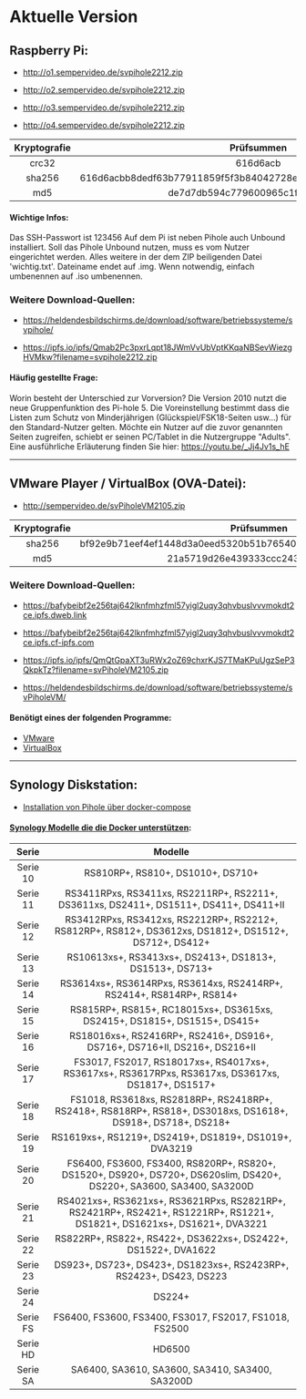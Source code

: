 # Aktuelle Version


## Raspberry Pi:
- http://o1.sempervideo.de/svpihole2212.zip

- http://o2.sempervideo.de/svpihole2212.zip

- http://o3.sempervideo.de/svpihole2212.zip

- http://o4.sempervideo.de/svpihole2212.zip

| Kryptografie | Prüfsummen                                                       |
|:------------:|:----------------------------------------------------------------:|
| crc32        | 616d6acb                                                         |
| sha256       | 616d6acbb8dedf63b77911859f5f3b84042728eec1da338f942c7a3eb22739ec |
| md5          | de7d7db594c779600965c1fda9ce8522                                 |

#### Wichtige Infos:
Das SSH-Passwort ist 123456
Auf dem Pi ist neben Pihole auch Unbound installiert. Soll das Pihole Unbound nutzen, muss es vom Nutzer eingerichtet werden. Alles weitere in der dem ZIP beiligenden Datei 'wichtig.txt'. Dateiname endet auf .img. Wenn notwendig, einfach umbenennen auf .iso umbenennen.

### Weitere Download-Quellen:
- https://heldendesbildschirms.de/download/software/betriebssysteme/svpihole/

- https://ipfs.io/ipfs/Qmab2Pc3pxrLqpt18JWmVvUbVptKKqaNBSevWiezgHVMkw?filename=svpihole2212.zip

#### Häufig gestellte Frage:
Worin besteht der Unterschied zur Vorversion?
Die Version 2010 nutzt die neue Gruppenfunktion des Pi-hole 5. Die Voreinstellung bestimmt dass die Listen zum Schutz von Minderjährigen (Glückspiel/FSK18-Seiten usw...) für den Standard-Nutzer gelten. Möchte ein Nutzer auf die zuvor genannten Seiten zugreifen, schiebt er seinen PC/Tablet in die Nutzergruppe "Adults". Eine ausführliche Erläuterung finden Sie hier: https://youtu.be/_Jj4Jv1s_hE

-----

## VMware Player / VirtualBox (OVA-Datei): 
-  http://sempervideo.de/svPiholeVM2105.zip

| Kryptografie | Prüfsummen                                                       |
|:------------:|:----------------------------------------------------------------:|
| sha256       | bf92e9b71eef4ef1448d3a0eed5320b51b76540a0ddd5885c200162228372f5c |
| md5          | 21a5719d26e439333ccc243182d2b0c2                                 |

### Weitere Download-Quellen:
- https://bafybeibf2e256taj642lknfmhzfml57yigl2uqy3qhvbuslvvvmokdt2ce.ipfs.dweb.link

- https://bafybeibf2e256taj642lknfmhzfml57yigl2uqy3qhvbuslvvvmokdt2ce.ipfs.cf-ipfs.com

- https://ipfs.io/ipfs/QmQtGpaXT3uRWx2oZ69chxrKJS7TMaKPuUgzSeP3QkpkTz?filename=svPiholeVM2105.zip

- https://heldendesbildschirms.de/download/software/betriebssysteme/svPiholeVM/

#### Benötigt eines der folgenden Programme:
- [VMware](https://www.vmware.com/de/products/workstation-player/workstation-player-evaluation.html)
- [VirtualBox](https://www.virtualbox.org/) 

-----

## Synology Diskstation:
-  [Installation von Pihole über docker-compose](https://www.youtube.com/watch?v=dZKDlfqXRuc)

#### [Synology Modelle die die Docker unterstützen](https://www.youtube.com/watch?v=2X1vrnZBpzc):
| Serie    | Modelle                                                                                                                   |
|:--------:|:-------------------------------------------------------------------------------------------------------------------------:|
| Serie 10 | RS810RP+, RS810+, DS1010+, DS710+                                                                                         |
| Serie 11 | RS3411RPxs, RS3411xs, RS2211RP+, RS2211+, DS3611xs, DS2411+, DS1511+, DS411+, DS411+II                                    |
| Serie 12 | RS3412RPxs, RS3412xs, RS2212RP+, RS2212+, RS812RP+, RS812+, DS3612xs, DS1812+, DS1512+, DS712+, DS412+                    |
| Serie 13 | RS10613xs+, RS3413xs+, DS2413+, DS1813+, DS1513+, DS713+                                                                  |
| Serie 14 | RS3614xs+, RS3614RPxs, RS3614xs, RS2414RP+, RS2414+, RS814RP+, RS814+                                                     |
| Serie 15 | RS815RP+, RS815+, RC18015xs+, DS3615xs, DS2415+, DS1815+, DS1515+, DS415+                                                 |
| Serie 16 | RS18016xs+, RS2416RP+, RS2416+, DS916+, DS716+, DS716+II, DS216+, DS216+II                                                |
| Serie 17 | FS3017, FS2017, RS18017xs+, RS4017xs+, RS3617xs+, RS3617RPxs, RS3617xs, DS3617xs, DS1817+, DS1517+                        |
| Serie 18 | FS1018, RS3618xs, RS2818RP+, RS2418RP+, RS2418+, RS818RP+, RS818+, DS3018xs, DS1618+, DS918+, DS718+, DS218+              |
| Serie 19 | RS1619xs+, RS1219+, DS2419+, DS1819+, DS1019+, DVA3219                                                                    |
| Serie 20 | FS6400, FS3600, FS3400, RS820RP+, RS820+, DS1520+, DS920+, DS720+, DS620slim, DS420+, DS220+, SA3600, SA3400, SA3200D     |
| Serie 21 | RS4021xs+, RS3621xs+, RS3621RPxs, RS2821RP+, RS2421RP+, RS2421+, RS1221RP+, RS1221+, DS1821+, DS1621xs+, DS1621+, DVA3221 |
| Serie 22 | RS822RP+, RS822+, RS422+, DS3622xs+, DS2422+, DS1522+, DVA1622                                                            |
| Serie 23 | DS923+, DS723+, DS423+, DS1823xs+, RS2423RP+, RS2423+, DS423, DS223                                                       |
| Serie 24 | DS224+                                                                                                                    |
| Serie FS | FS6400, FS3600, FS3400, FS3017, FS2017, FS1018, FS2500                                                                    |
| Serie HD | HD6500                                                                                                                    |
| Serie SA | SA6400, SA3610, SA3600, SA3410, SA3400, SA3200D                                                                           |


